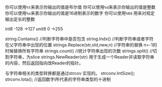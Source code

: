 你可以使用``` %t ```来表示你输出的值是布尔值
你可以使用``` %d ```来表示你输出的值是整数
你可以使用``` %x ```来表示你输出的值是16进制表示的数字
你可以使用``` %0d ``` 用来对规定输出定长的整数

int8 -128 ->127
unit8 0 ->255

string.Contains() //判断字符串中是否包含
string.Indx() //判断字符串或者字符 在父字符串中出现的位置
strings.Replace(str,old,new,n) //字符串的替换 n=-1的时候替换所有字符串
strings.count() //统计字符串出现的次数
strings.split() //切割字符串，为slice
strings.NewReader(str) 用于生成一个Reader并读取字符串的内容，然后返回指向改Reader的指针。

与字符串相关的类型转换都是通过strcov 实现的。
strconv.IntSize();
strconv.Iota(); //返回数字i所代表的字符串类型的十进制

